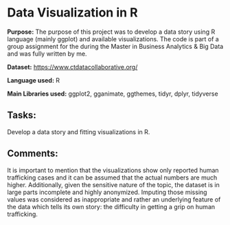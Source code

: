 # Data Visualization in R

**Purpose:** The purpose of this project was to develop a data story using R language (mainly ggplot) and available visualizations. 
The code is part of a group assignment for the during the Master in Business Analytics & Big Data and was fully written by me. 

**Dataset:** https://www.ctdatacollaborative.org/ 

**Language used:** R

**Main Libraries used:** ggplot2, gganimate, ggthemes, tidyr, dplyr, tidyverse


## Tasks:
Develop a data story and fitting visualizations in R.

## Comments:
It is important to mention that the visualizations show only reported human trafficking cases and it can be assumed that the actual numbers are much higher. Additionally, given the sensitive nature of the topic, the dataset is in large parts incomplete and highly anonymized. Imputing those missing values was considered as inappropriate and rather an underlying feature of the data which tells its own story: the difficulty in getting a grip on human trafficking. 




